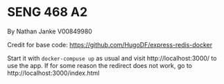 # SENG 468 A2
By Nathan Janke V00849980

Credit for base code: https://github.com/HugoDF/express-redis-docker

Start it with `docker-compuse up` as usual and visit http://localhost:3000/ to use the app. If for some reason the redirect does not work, go to http://localhost:3000/index.html

